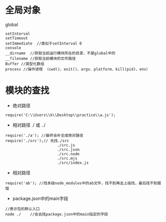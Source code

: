 # 全局对象

global

```
setInterval
setTimeout
setImmediate  //类似于setInterval 0
console
__dirname  //获取当前运行模块所在的目录，不是global中的
__filename //获取当前模块的文件路径 
Buffer //类型化数组
process //操作进程 （cwd()、exit()、argv、platform、kill(pid)、env）
```

# 模块的查找

+ 绝对路径

```
require('C:\\Users\\k\\Desktop\\practice\\a.js');
```

+ 相对路径 ./ 或 ../

```
require('./a'); //最终会补全成绝对路径
require('./src');// 先找./src
                       ./src.js
                       ./src.json
                       ./src.node
                       ./src.mjs
                       ./src/index.js
```

+ 相对路径

```
require('ab'); //找本级node_modules中的ab文件，找不到再去上级找，最后找不到报错
```

+ package.json中的main字段

```
//表示包的默认入口
node ./    //会去找package.json中的main指定的字段
```

